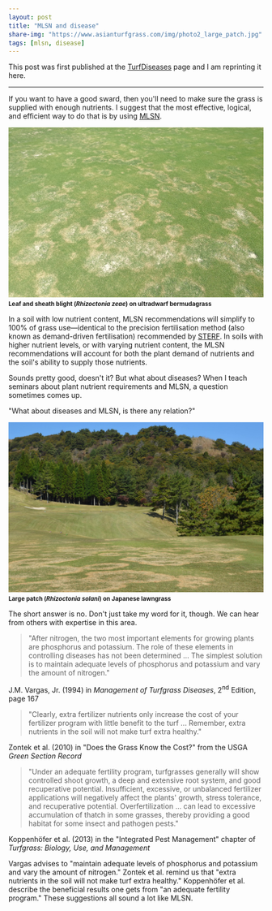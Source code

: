 ```yaml
---
layout: post
title: "MLSN and disease"
share-img: "https://www.asianturfgrass.com/img/photo2_large_patch.jpg"
tags: [mlsn, disease]
---
```


This post was first published at the [TurfDiseases](http://turfdiseases.org/diseases-and-mlsn/) page and I am reprinting it here.

---

If you want to have a good sward, then you'll need to make sure the grass is supplied with enough nutrients. I suggest that the most effective, logical, and efficient way to do that is by using [MLSN](https://www.asianturfgrass.com/2018-02-03-new-mlsn-cheat-sheet/).

![photo 1 leaf and sheath blight](/img/photo1_leaf_sheath_blight.jpg)
<small><strong>Leaf and sheath blight (<i>Rhizoctonia zeae</i>) on ultradwarf bermudagrass</strong></small>

In a soil with low nutrient content, MLSN recommendations will simplify to 100% of grass use—identical to the precision fertilisation method (also known as demand-driven fertilisation) recommended by [STERF](http://www.sterf.org/sv/library/handbooks/fertilisation). In soils with higher nutrient levels, or with varying nutrient content, the MLSN recommendations will account for both the plant demand of nutrients and the soil's ability to supply those nutrients.

Sounds pretty good, doesn't it? But what about diseases? When I teach seminars about plant nutrient requirements and MLSN, a question sometimes comes up. 

"What about diseases and MLSN, is there any relation?"

![photo 2 large patch](/img/photo2_large_patch.jpg)
<small><strong>Large patch (<i>Rhizoctonia solani</i>) on Japanese lawngrass</strong></small>

The short answer is no. Don't just take my word for it, though. We can hear from others with expertise in this area.

> "After nitrogen, the two most important elements for growing plants are phosphorus and potassium. The role of these elements in controlling diseases has not been determined ... The simplest solution is to maintain adequate levels of phosphorus and potassium and vary the amount of nitrogen."

J.M. Vargas, Jr. (1994) in *Management of Turfgrass Diseases*, 2<sup>nd</sup> Edition, page 167

> "Clearly, extra fertilizer nutrients only increase the cost of your fertilizer program with little benefit to the turf ... Remember, extra nutrients in the soil will not make turf extra healthy."

Zontek et al. (2010) in "Does the Grass Know the Cost?" from the USGA *Green Section Record*

> "Under an adequate fertility program, turfgrasses generally will show controlled shoot growth, a deep and extensive root system, and good recuperative potential. Insufficient, excessive, or unbalanced fertilizer applications will negatively affect the plants' growth, stress tolerance, and recuperative potential. Overfertilization ... can lead to excessive accumulation of thatch in some grasses, thereby providing a good habitat for some insect and pathogen pests."

Koppenhöfer et al. (2013) in the "Integrated Pest Management" chapter of *Turfgrass: Biology, Use, and Management*

Vargas advises to "maintain adequate levels of phosphorus and potassium and vary the amount of nitrogen." Zontek et al. remind us that "extra nutrients in the soil will not make turf extra healthy." Koppenhöfer et al. describe the beneficial results one gets from "an adequate fertility program." These suggestions all sound a lot like MLSN. 
